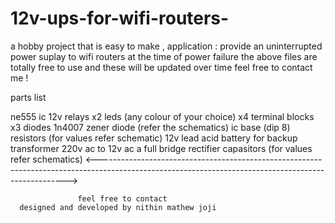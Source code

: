 # 12v-ups-for-wifi-routers-
a hobby project that is easy to make , application : provide an uninterrupted power suplay to wifi routers at the time of power failure 
the above files are totally free to use and these will be updated over time feel free to contact me !

parts list

ne555 ic
12v relays x2
leds (any colour of your choice) x4
terminal blocks x3
diodes 1n4007
zener diode (refer the schematics)
ic base (dip 8)
resistors (for values refer schematic)
12v lead acid battery for backup 
transformer 220v ac to 12v ac 
a full bridge rectifier 
capasitors (for values refer schematics)
<---------------------------------------------------------------------------------------------------------------------------------------------------->



                   feel free to contact
      designed and developed by nithin mathew joji
